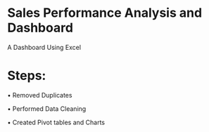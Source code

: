 # Sales Performance Analysis and Dashboard
A Dashboard Using Excel
# Steps:
•	Removed Duplicates

•	Performed Data Cleaning

•	Created Pivot tables and Charts
